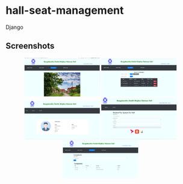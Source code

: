 # hall-seat-management
Django 
## Screenshots

<p align="center">
    <img src="https://github.com/rasel3413/hall-seat-management-/blob/main/home/static/images/Picture7.png" alt="Image 3" width="200">
   <img src="https://github.com/rasel3413/hall-seat-management-/blob/main/home/static/images/Picture1.png" alt="Image 2" width="200">
  <img src="https://github.com/rasel3413/hall-seat-management-/blob/main/home/static/images/Picture2.png" alt="Image 1" width="200">

  <img src="https://github.com/rasel3413/hall-seat-management-/blob/main/home/static/images/Picture3.png" alt="Image 3" width="200">
  <img src="https://github.com/rasel3413/hall-seat-management-/blob/main/home/static/images/Picture5.png" alt="Image 3" width="200">

</p>
